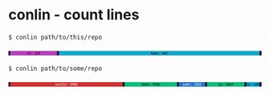 # conlin - count lines
```bash
$ conlin path/to/this/repo
```
![](/src/Screenshot_20240202_021754.png)
```bash
$ conlin path/to/some/repo
```
![](/src/Screenshot_20240202_022405.png)